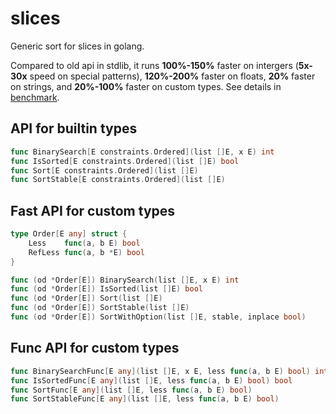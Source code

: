 # slices
Generic sort for slices in golang.

Compared to old api in stdlib, it runs **100%-150%** faster on intergers (**5x-30x** speed on special patterns), **120%-200%** faster on floats, **20%** faster on strings, and **20%-100%** faster on custom types.
See details in [benchmark](https://gist.github.com/PeterRK/c9c37075fabd4354cdb13ab964c1c4e4).

## API for builtin types
```go
func BinarySearch[E constraints.Ordered](list []E, x E) int
func IsSorted[E constraints.Ordered](list []E) bool
func Sort[E constraints.Ordered](list []E)
func SortStable[E constraints.Ordered](list []E)
```

## Fast API for custom types
```go
type Order[E any] struct {
	Less    func(a, b E) bool
	RefLess func(a, b *E) bool
}

func (od *Order[E]) BinarySearch(list []E, x E) int
func (od *Order[E]) IsSorted(list []E) bool
func (od *Order[E]) Sort(list []E)
func (od *Order[E]) SortStable(list []E)
func (od *Order[E]) SortWithOption(list []E, stable, inplace bool)
```

## Func API for custom types
```go
func BinarySearchFunc[E any](list []E, x E, less func(a, b E) bool) int
func IsSortedFunc[E any](list []E, less func(a, b E) bool) bool
func SortFunc[E any](list []E, less func(a, b E) bool)
func SortStableFunc[E any](list []E, less func(a, b E) bool)
```

